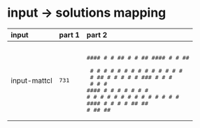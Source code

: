 # input -> solutions mapping
|input|part 1|part 2|
|:---|:---|:---|
|input-mattcl|<pre>731</pre>|<pre><br>#### #  #  ##  #  #  ##  #### #  #  ## <br>   # # #  #  # #  # #  # #    #  # #  #<br>  #  ##   #  # #  # #    ###  #  # #   <br> #   # #  #### #  # #    #    #  # #   <br>#    # #  #  # #  # #  # #    #  # #  #<br>#### #  # #  #  ##   ##  #     ##   ## </pre>|
